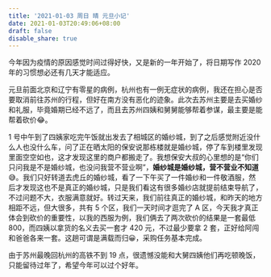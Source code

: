 ```yaml
---
title: '2021-01-03 周日 晴 元旦小记'
date: 2021-01-03T20:49:06+08:00
draft: false
disable_share: true
---
```


今年因为疫情的原因感觉时间过得好快，又是新的一年开始了，将日期写作 2020 年的习惯想必还有几天才能适应。

<!--more-->

元旦前面北京和辽宁有零星的病例，杭州也有一例无症状的病例，我还在担心是否要取消前往苏州的行程，但好在南方没有恶化的迹象。此次去苏州主要是去买婚纱和礼服，毕竟婚期已经不远了，而且去苏州四姨和舅舅能够帮着参谋，最主要是能帮着砍价:joy:。

1 号中午到了四姨家吃完午饭就出发去了相城区的婚纱城，到了之后感觉附近没什么人也没什么车，问了正在晒太阳的保安说那栋楼就是婚纱城，停了车到楼里发现里面空空如也，这才发现这里的商户都搬走了。我想保安大叔的心里想的是“你们只问我是不是婚纱城，也没问我营不营业啊”，**婚纱城是婚纱城，营不营业不知道**:sweat_smile:。我们只好转道去虎丘的婚纱城，看了一下午买了一件婚纱和一件敬酒服，然后才发现这也不是真正的婚纱城，只是我们看这有很多婚纱店就提前结束导航了，不过问题不大，衣服满意就好。转过天来，我们前往真正的婚纱城，和昨天的地方相距不远，但大很多，共有 5 个区，我们一天时间才逛完了 A 区，今天我才真正体会到砍价的重要性，以我的西服为例，我们俩去了两次砍价的结果是一套最低 800，而四姨以拿货的名义去买一套才 420 元，不过最少要拿 2 套，正好给阿闯和爸爸各来一套。这趟可谓是满载而归:grinning:，采购任务基本完成。

由于苏州最晚回杭州的高铁不到 19 点，很遗憾没能和大舅四姨他们再吃顿晚饭，只能留待过年了，希望今年可以过个好年。
